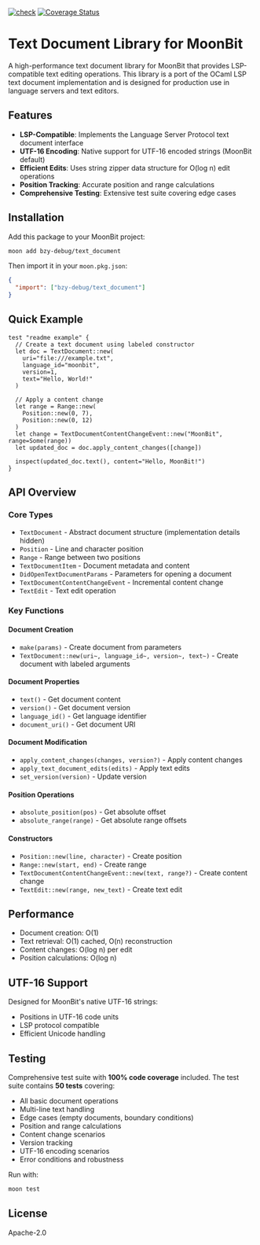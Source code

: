 [![check](https://github.com/moonbit-community/text_document/actions/workflows/ci.yml/badge.svg)](https://github.com/moonbit-community/text_document/actions/workflows/ci.yml) [![Coverage Status](https://coveralls.io/repos/github/moonbit-community/text_document/badge.svg?branch=main)](https://coveralls.io/github/moonbit-community/text_document?branch=main)

# Text Document Library for MoonBit

A high-performance text document library for MoonBit that provides LSP-compatible text editing operations. This library is a port of the OCaml LSP text document implementation and is designed for production use in language servers and text editors.

## Features

- **LSP-Compatible**: Implements the Language Server Protocol text document interface
- **UTF-16 Encoding**: Native support for UTF-16 encoded strings (MoonBit default)
- **Efficient Edits**: Uses string zipper data structure for O(log n) edit operations
- **Position Tracking**: Accurate position and range calculations
- **Comprehensive Testing**: Extensive test suite covering edge cases

## Installation

Add this package to your MoonBit project:

```bash
moon add bzy-debug/text_document
```

Then import it in your `moon.pkg.json`:

```json
{
  "import": ["bzy-debug/text_document"]
}
```

## Quick Example

```moonbit
test "readme example" {
  // Create a text document using labeled constructor
  let doc = TextDocument::new(
    uri="file:///example.txt",
    language_id="moonbit", 
    version=1,
    text="Hello, World!"
  )
  
  // Apply a content change
  let range = Range::new(
    Position::new(0, 7), 
    Position::new(0, 12)
  )
  let change = TextDocumentContentChangeEvent::new("MoonBit", range=Some(range))
  let updated_doc = doc.apply_content_changes([change])
  
  inspect(updated_doc.text(), content="Hello, MoonBit!")
}
```

## API Overview

### Core Types

- `TextDocument` - Abstract document structure (implementation details hidden)
- `Position` - Line and character position
- `Range` - Range between two positions
- `TextDocumentItem` - Document metadata and content
- `DidOpenTextDocumentParams` - Parameters for opening a document
- `TextDocumentContentChangeEvent` - Incremental content change
- `TextEdit` - Text edit operation

### Key Functions

#### Document Creation
- `make(params)` - Create document from parameters
- `TextDocument::new(uri~, language_id~, version~, text~)` - Create document with labeled arguments

#### Document Properties  
- `text()` - Get document content
- `version()` - Get document version
- `language_id()` - Get language identifier
- `document_uri()` - Get document URI

#### Document Modification
- `apply_content_changes(changes, version?)` - Apply content changes
- `apply_text_document_edits(edits)` - Apply text edits
- `set_version(version)` - Update version

#### Position Operations
- `absolute_position(pos)` - Get absolute offset
- `absolute_range(range)` - Get absolute range offsets

#### Constructors
- `Position::new(line, character)` - Create position
- `Range::new(start, end)` - Create range
- `TextDocumentContentChangeEvent::new(text, range?)` - Create content change
- `TextEdit::new(range, new_text)` - Create text edit

## Performance

- Document creation: O(1)
- Text retrieval: O(1) cached, O(n) reconstruction
- Content changes: O(log n) per edit
- Position calculations: O(log n)

## UTF-16 Support

Designed for MoonBit's native UTF-16 strings:
- Positions in UTF-16 code units
- LSP protocol compatible
- Efficient Unicode handling

## Testing

Comprehensive test suite with **100% code coverage** included. The test suite contains **50 tests** covering:
- All basic document operations
- Multi-line text handling
- Edge cases (empty documents, boundary conditions)
- Position and range calculations
- Content change scenarios
- Version tracking
- UTF-16 encoding scenarios
- Error conditions and robustness

Run with:

```bash
moon test
```

## License

Apache-2.0